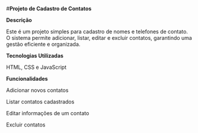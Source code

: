 #**Projeto de Cadastro de Contatos**

**Descrição**<br>  

Este é um projeto simples para cadastro de nomes e telefones de contato. O sistema permite adicionar, listar, editar e excluir contatos, garantindo uma gestão eficiente e organizada.

**Tecnologias Utilizadas**<br>  

HTML, CSS e JavaScript 

**Funcionalidades**<br>  

Adicionar novos contatos

Listar contatos cadastrados

Editar informações de um contato

Excluir contatos
